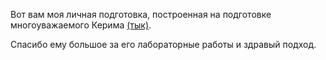 Вот вам моя личная подготовка, построенная на подготовке многоуважаемого Керима [(тык)](https://github.com/wcdbmv/OS). 

Спасибо ему большое за его лабораторные работы и здравый подход.
